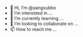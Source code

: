 - 👋 Hi, I’m @yangxubbo
- 👀 I’m interested in ...
- 🌱 I’m currently learning ...
- 💞️ I’m looking to collaborate on ...
- 📫 How to reach me ...

<!---
yangxubbo/yangxubbo is a ✨ special ✨ repository because its `README.md` (this file) appears on your GitHub profile.
You can click the Preview link to take a look at your changes.
--->
